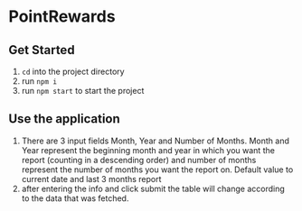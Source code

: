 # PointRewards
## Get Started
1. `cd` into the project directory
2. run `npm i`
3. run `npm start` to start the project


## Use the application
1. There are 3 input fields Month, Year and Number of Months. Month and Year represent the beginning month and year in which you want the report (counting in a descending order) and number of months represent the number of months you want the report on. Default value to current date and last 3 months report
2. after entering the info and click submit the table will change according to the data that was fetched. 